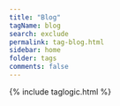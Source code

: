 ```yaml
---
title: "Blog"
tagName: blog
search: exclude
permalink: tag-blog.html
sidebar: home
folder: tags
comments: false
---
```


{% include taglogic.html %}